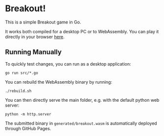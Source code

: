 # Breakout!

This is a simple Breakout game in Go.

It works both compiled for a desktop PC or to WebAssembly. You can play it directly in your browser [here](https://cburchert.github.io/breakout/index.html).

## Running Manually

To quickly test changes, you can run as a desktop application:

```
go run src/*.go
```

You can rebuild the WebAssembly binary by running:

```
./rebuild.sh
```

You can then directly serve the main folder, e.g. with the default python web server:

```
python -m http.server
```

The submitted binary in `generated/breakout.wasm` is automatically deployed through GitHub Pages.
